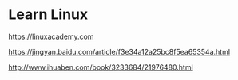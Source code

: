 
# Learn Linux
https://linuxacademy.com




https://jingyan.baidu.com/article/f3e34a12a25bc8f5ea65354a.html




http://www.ihuaben.com/book/3233684/21976480.html








